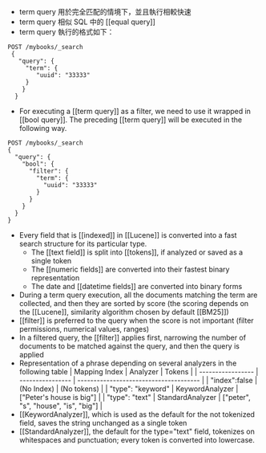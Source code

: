 - term query 用於完全匹配的情境下，並且執行相較快速
- term query 相似 SQL 中的 [[equal query]]
- term query 執行的格式如下：
```
POST /mybooks/_search
 {
   "query": {
	 "term": {
	    "uuid": "33333"
	 }
    }
  }
```
- For executing a [[term query]] as a filter, we need to use it wrapped in [[bool query]]. The preceding [[term query]] will be executed in the following way.
```
POST /mybooks/_search
{
  "query": {
    "bool": {
	  "filter": {
	    "term": {
		  "uuid": "33333"
		}
	  }
	}
  }
}
```
- Every field that is [[indexed]] in [[Lucene]] is converted into a fast search structure for its particular type.
	- The [[text field]] is split into [[tokens]], if analyzed or saved as a single token
	- The [[numeric fields]] are converted into their fastest binary representation
	- The date and [[datetime fields]] are converted into binary forms
- During a term query execution, all the documents matching the term are collected, and then they are sorted by score (the scoring depends on the [[Lucene]], similarity algorithm chosen by default [[BM25]])
- [[filter]] is preferred to the query when the score is not important (filter permissions, numerical values, ranges)
- In a filtered query, the [[filter]] applies first, narrowing the number of documents to be matched against the query, and then the query is applied      
- Representation of a phrase depending on several analyzers in the following table 
| Mapping Index     | Analyzer         | Tokens                                 |
| ----------------- | ---------------- | -------------------------------------- |
| "index":false     | (No Index)       | (No tokens)                            |
| "type": "keyword" | KeywordAnalyzer  | \["Peter's house is big"\]             |
| "type": "text"    | StandardAnalyzer | \["peter", "s", "house", "is", "big"\] |
- [[KeywordAnalyzer]], which is used as the default for the not tokenized field, saves the string unchanged as a single token
- [[StandardAnalyzer]], the default for the type="text" field, tokenizes on whitespaces and punctuation; every token is converted into lowercase.